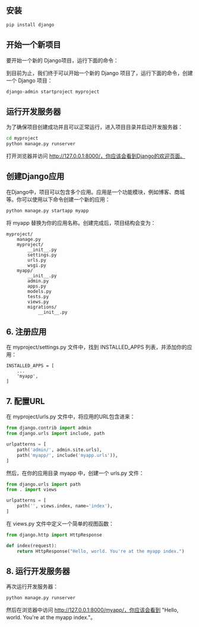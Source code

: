 
## 安装
``` sh
pip install django
```

## 开始一个新项目
要开始一个新的 Django项目，运行下面的命令：

到目前为止，我们终于可以开始一个新的 Django 项目了，运行下面的命令，创建一个 Django 项目：
``` sh 
django-admin startproject myproject
```

## 运行开发服务器
为了确保项目创建成功并且可以正常运行，进入项目目录并启动开发服务器：
```sh
cd myproject
python manage.py runserver
```
打开浏览器并访问 http://127.0.0.1:8000/，你应该会看到Django的欢迎页面。

## 创建Django应用

在Django中，项目可以包含多个应用。应用是一个功能模块，例如博客、商城等。你可以使用以下命令创建一个新的应用：

``` sh
python manage.py startapp myapp
```

将 myapp 替换为你的应用名称。创建完成后，项目结构会变为：
```
myproject/
    manage.py
    myproject/
        __init__.py
        settings.py
        urls.py
        wsgi.py
    myapp/
        __init__.py
        admin.py
        apps.py
        models.py
        tests.py
        views.py
        migrations/
            __init__.py
```

## 6. 注册应用
在 myproject/settings.py 文件中，找到 INSTALLED_APPS 列表，并添加你的应用：
```
INSTALLED_APPS = [
    ...
    'myapp',
]
```

## 7. 配置URL
在 myproject/urls.py 文件中，将应用的URL包含进来：
``` py
from django.contrib import admin
from django.urls import include, path

urlpatterns = [
    path('admin/', admin.site.urls),
    path('myapp/', include('myapp.urls')),
]
```
然后，在你的应用目录 myapp 中，创建一个 urls.py 文件：
```py
from django.urls import path
from . import views

urlpatterns = [
    path('', views.index, name='index'),
]
```
在 views.py 文件中定义一个简单的视图函数：
```py
from django.http import HttpResponse

def index(request):
    return HttpResponse("Hello, world. You're at the myapp index.")
```

## 8. 运行开发服务器
再次运行开发服务器：
```sh
python manage.py runserver
```
然后在浏览器中访问 http://127.0.0.1:8000/myapp/，你应该会看到 "Hello, world. You're at the myapp index."。
